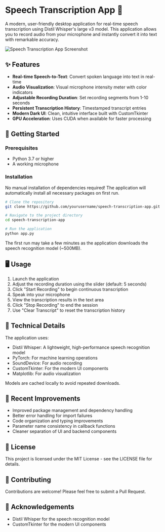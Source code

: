 # Speech Transcription App 🎤

A modern, user-friendly desktop application for real-time speech transcription using Distil Whisper's large v3 model. This application allows you to record audio from your microphone and instantly convert it into text with remarkable accuracy.

![Speech Transcription App Screenshot](app_screenshot.png)

## ✨ Features

- **Real-time Speech-to-Text**: Convert spoken language into text in real-time
- **Audio Visualization**: Visual microphone intensity meter with color indicators
- **Adjustable Recording Duration**: Set recording segments from 1-10 seconds
- **Persistent Transcription History**: Timestamped transcript entries
- **Modern Dark UI**: Clean, intuitive interface built with CustomTkinter
- **GPU Acceleration**: Uses CUDA when available for faster processing

## 🚀 Getting Started

### Prerequisites

- Python 3.7 or higher
- A working microphone

### Installation

No manual installation of dependencies required! The application will automatically install all necessary packages on first run.

```bash
# Clone the repository
git clone https://github.com/yourusername/speech-transcription-app.git

# Navigate to the project directory
cd speech-transcription-app

# Run the application
python app.py
```

The first run may take a few minutes as the application downloads the speech recognition model (~500MB).

## 🖥️ Usage

1. Launch the application
2. Adjust the recording duration using the slider (default: 5 seconds)
3. Click "Start Recording" to begin continuous transcription
4. Speak into your microphone
5. View the transcription results in the text area
6. Click "Stop Recording" to end the session
7. Use "Clear Transcript" to reset the transcription history

## 🔧 Technical Details

The application uses:

- Distil Whisper: A lightweight, high-performance speech recognition model
- PyTorch: For machine learning operations
- SoundDevice: For audio recording
- CustomTkinter: For the modern UI components
- Matplotlib: For audio visualization

Models are cached locally to avoid repeated downloads.

## 🔄 Recent Improvements

- Improved package management and dependency handling
- Better error handling for import failures
- Code organization and typing improvements
- Parameter name consistency in callback functions
- Cleaner separation of UI and backend components

## 📜 License

This project is licensed under the MIT License - see the LICENSE file for details.

## 🤝 Contributing

Contributions are welcome! Please feel free to submit a Pull Request.

## 📝 Acknowledgements

- Distil Whisper for the speech recognition model
- CustomTkinter for the modern UI components

